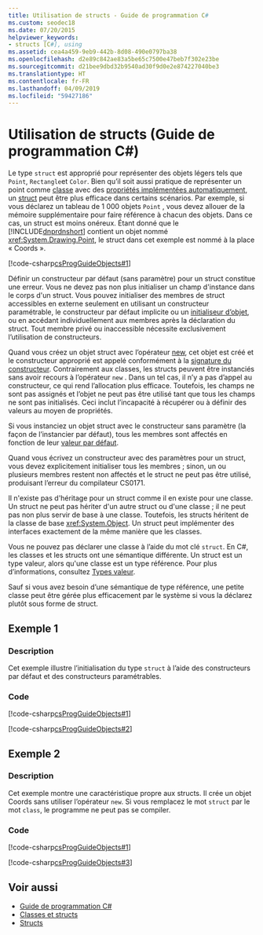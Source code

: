 ```yaml
---
title: Utilisation de structs - Guide de programmation C#
ms.custom: seodec18
ms.date: 07/20/2015
helpviewer_keywords:
- structs [C#], using
ms.assetid: cea4a459-9eb9-442b-8d08-490e0797ba38
ms.openlocfilehash: d2e89c842ae83a5be65c7500e47beb7f302e23be
ms.sourcegitcommit: d21bee9dbd32b9540ad30f9d0e2e874227040be3
ms.translationtype: HT
ms.contentlocale: fr-FR
ms.lasthandoff: 04/09/2019
ms.locfileid: "59427186"
---
```

# <a name="using-structs-c-programming-guide"></a>Utilisation de structs (Guide de programmation C#)
Le type `struct` est approprié pour représenter des objets légers tels que `Point`, `Rectangle`et `Color`. Bien qu’il soit aussi pratique de représenter un point comme [classe](../../../csharp/language-reference/keywords/class.md) avec des [propriétés implémentées automatiquement](../../../csharp/programming-guide/classes-and-structs/auto-implemented-properties.md), un [struct](../../../csharp/language-reference/keywords/struct.md) peut être plus efficace dans certains scénarios. Par exemple, si vous déclarez un tableau de 1 000 objets `Point` , vous devez allouer de la mémoire supplémentaire pour faire référence à chacun des objets. Dans ce cas, un struct est moins onéreux. Étant donné que le [!INCLUDE[dnprdnshort](~/includes/dnprdnshort-md.md)] contient un objet nommé <xref:System.Drawing.Point>, le struct dans cet exemple est nommé à la place « Coords ».  
  
 [!code-csharp[csProgGuideObjects#1](~/samples/snippets/csharp/VS_Snippets_VBCSharp/csProgGuideObjects/CS/Objects.cs#1)]  
  
 Définir un constructeur par défaut (sans paramètre) pour un struct constitue une erreur. Vous ne devez pas non plus initialiser un champ d'instance dans le corps d'un struct. Vous pouvez initialiser des membres de struct accessibles en externe seulement en utilisant un constructeur paramétrable, le constructeur par défaut implicite ou un [initialiseur d’objet](../../../csharp/programming-guide/classes-and-structs/object-and-collection-initializers.md), ou en accédant individuellement aux membres après la déclaration du struct. Tout membre privé ou inaccessible nécessite exclusivement l’utilisation de constructeurs.
  
 Quand vous créez un objet struct avec l’opérateur [new](../../../csharp/language-reference/keywords/new.md), cet objet est créé et le constructeur approprié est appelé conformément à la [signature du constructeur](../../../csharp/programming-guide/classes-and-structs/constructors.md#constructor-syntax). Contrairement aux classes, les structs peuvent être instanciés sans avoir recours à l’opérateur `new` . Dans un tel cas, il n’y a pas d’appel au constructeur, ce qui rend l’allocation plus efficace. Toutefois, les champs ne sont pas assignés et l’objet ne peut pas être utilisé tant que tous les champs ne sont pas initialisés. Ceci inclut l’incapacité à récupérer ou à définir des valeurs au moyen de propriétés.
 
 Si vous instanciez un objet struct avec le constructeur sans paramètre (la façon de l’instancier par défaut), tous les membres sont affectés en fonction de leur [valeur par défaut](../../../csharp/programming-guide/statements-expressions-operators/default-value-expressions.md).
  
 Quand vous écrivez un constructeur avec des paramètres pour un struct, vous devez explicitement initialiser tous les membres ; sinon, un ou plusieurs membres restent non affectés et le struct ne peut pas être utilisé, produisant l’erreur du compilateur CS0171.  
  
 Il n'existe pas d'héritage pour un struct comme il en existe pour une classe. Un struct ne peut pas hériter d'un autre struct ou d'une classe ; il ne peut pas non plus servir de base à une classe. Toutefois, les structs héritent de la classe de base <xref:System.Object>. Un struct peut implémenter des interfaces exactement de la même manière que les classes.  
  
 Vous ne pouvez pas déclarer une classe à l’aide du mot clé `struct`. En C#, les classes et les structs ont une sémantique différente. Un struct est un type valeur, alors qu'une classe est un type référence. Pour plus d’informations, consultez [Types valeur](../../../csharp/language-reference/keywords/value-types.md).  
  
 Sauf si vous avez besoin d’une sémantique de type référence, une petite classe peut être gérée plus efficacement par le système si vous la déclarez plutôt sous forme de struct.  
  
## <a name="example-1"></a>Exemple 1  
  
### <a name="description"></a>Description  
 Cet exemple illustre l’initialisation du type `struct` à l’aide des constructeurs par défaut et des constructeurs paramétrables.  
  
### <a name="code"></a>Code  
 [!code-csharp[csProgGuideObjects#1](~/samples/snippets/csharp/VS_Snippets_VBCSharp/csProgGuideObjects/CS/Objects.cs#1)]  
  
 [!code-csharp[csProgGuideObjects#2](~/samples/snippets/csharp/VS_Snippets_VBCSharp/csProgGuideObjects/CS/Objects.cs#2)]  
  
## <a name="example-2"></a>Exemple 2  
  
### <a name="description"></a>Description  
 Cet exemple montre une caractéristique propre aux structs. Il crée un objet Coords sans utiliser l’opérateur `new`. Si vous remplacez le mot `struct` par le mot `class`, le programme ne peut pas se compiler.  
  
### <a name="code"></a>Code  
 [!code-csharp[csProgGuideObjects#1](~/samples/snippets/csharp/VS_Snippets_VBCSharp/csProgGuideObjects/CS/Objects.cs#1)]  
  
 [!code-csharp[csProgGuideObjects#3](~/samples/snippets/csharp/VS_Snippets_VBCSharp/csProgGuideObjects/CS/Objects.cs#3)]  
  
## <a name="see-also"></a>Voir aussi

- [Guide de programmation C#](../../../csharp/programming-guide/index.md)
- [Classes et structs](../../../csharp/programming-guide/classes-and-structs/index.md)
- [Structs](../../../csharp/programming-guide/classes-and-structs/structs.md)
